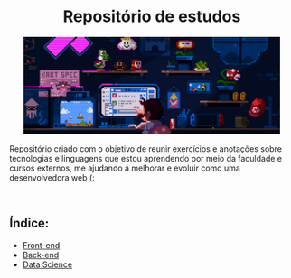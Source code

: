 <h1 align="center"> Repositório de estudos </h1>

<p align="center">
  <img alt="mario no computador" src="./public/home.gif" width="90%">
</p>

<p> Repositório criado com o objetivo de reunir exercícios e anotações sobre tecnologias e linguagens que estou aprendendo por meio da faculdade e cursos externos, me ajudando a melhorar e evoluir como uma desenvolvedora web (:</p>
<br>
<h2>Índice:</h2>

* [Front-end](front-end)
* [Back-end](back-end)
* [Data Science](data-science)
